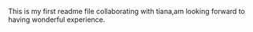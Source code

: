 This is my first readme file collaborating with tiana,am looking forward to having wonderful experience.
